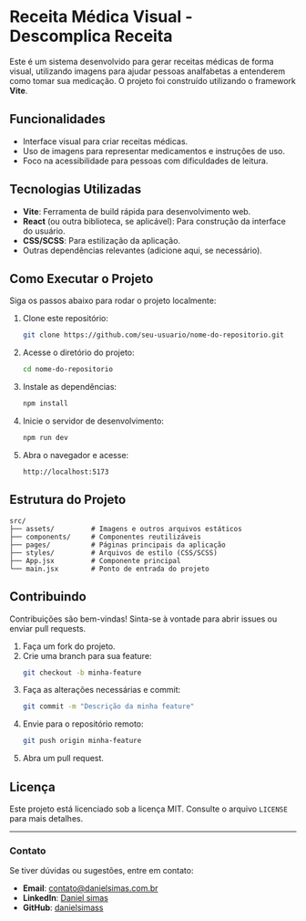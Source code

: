 # Receita Médica Visual - Descomplica Receita

Este é um sistema desenvolvido para gerar receitas médicas de forma visual, utilizando imagens para ajudar pessoas analfabetas a entenderem como tomar sua medicação. O projeto foi construído utilizando o framework **Vite**.

## Funcionalidades

- Interface visual para criar receitas médicas.
- Uso de imagens para representar medicamentos e instruções de uso.
- Foco na acessibilidade para pessoas com dificuldades de leitura.

## Tecnologias Utilizadas

- **Vite**: Ferramenta de build rápida para desenvolvimento web.
- **React** (ou outra biblioteca, se aplicável): Para construção da interface do usuário.
- **CSS/SCSS**: Para estilização da aplicação.
- Outras dependências relevantes (adicione aqui, se necessário).

## Como Executar o Projeto

Siga os passos abaixo para rodar o projeto localmente:

1. Clone este repositório:

   ```bash
   git clone https://github.com/seu-usuario/nome-do-repositorio.git
   ```

2. Acesse o diretório do projeto:

   ```bash
   cd nome-do-repositorio
   ```

3. Instale as dependências:

   ```bash
   npm install
   ```

4. Inicie o servidor de desenvolvimento:

   ```bash
   npm run dev
   ```

5. Abra o navegador e acesse:
   ```
   http://localhost:5173
   ```

## Estrutura do Projeto

```plaintext
src/
├── assets/         # Imagens e outros arquivos estáticos
├── components/     # Componentes reutilizáveis
├── pages/          # Páginas principais da aplicação
├── styles/         # Arquivos de estilo (CSS/SCSS)
├── App.jsx         # Componente principal
└── main.jsx        # Ponto de entrada do projeto
```

## Contribuindo

Contribuições são bem-vindas! Sinta-se à vontade para abrir issues ou enviar pull requests.

1. Faça um fork do projeto.
2. Crie uma branch para sua feature:
   ```bash
   git checkout -b minha-feature
   ```
3. Faça as alterações necessárias e commit:
   ```bash
   git commit -m "Descrição da minha feature"
   ```
4. Envie para o repositório remoto:
   ```bash
   git push origin minha-feature
   ```
5. Abra um pull request.

## Licença

Este projeto está licenciado sob a licença MIT. Consulte o arquivo `LICENSE` para mais detalhes.

---

### Contato

Se tiver dúvidas ou sugestões, entre em contato:

- **Email**: contato@danielsimas.com.br
- **LinkedIn**: [Daniel simas](https://linkedin.com/in/danielsimass)
- **GitHub**: [danielsimass](https://github.com/danielsimass)
